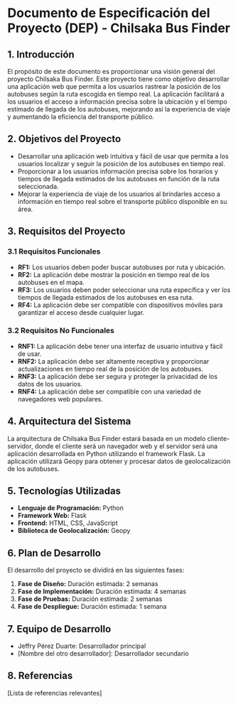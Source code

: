 

# Documento de Especificación del Proyecto (DEP) - Chilsaka Bus Finder

## 1. Introducción

El propósito de este documento es proporcionar una visión general del proyecto Chilsaka Bus Finder. Este proyecto tiene como objetivo desarrollar una aplicación web que permita a los usuarios rastrear la posición de los autobuses según la ruta escogida en tiempo real. La aplicación facilitará a los usuarios el acceso a información precisa sobre la ubicación y el tiempo estimado de llegada de los autobuses, mejorando así la experiencia de viaje y aumentando la eficiencia del transporte público.

## 2. Objetivos del Proyecto

- Desarrollar una aplicación web intuitiva y fácil de usar que permita a los usuarios localizar y seguir la posición de los autobuses en tiempo real.
- Proporcionar a los usuarios información precisa sobre los horarios y tiempos de llegada estimados de los autobuses en función de la ruta seleccionada.
- Mejorar la experiencia de viaje de los usuarios al brindarles acceso a información en tiempo real sobre el transporte público disponible en su área.

## 3. Requisitos del Proyecto

### 3.1 Requisitos Funcionales

- **RF1:** Los usuarios deben poder buscar autobuses por ruta y ubicación.
- **RF2:** La aplicación debe mostrar la posición en tiempo real de los autobuses en el mapa.
- **RF3:** Los usuarios deben poder seleccionar una ruta específica y ver los tiempos de llegada estimados de los autobuses en esa ruta.
- **RF4:** La aplicación debe ser compatible con dispositivos móviles para garantizar el acceso desde cualquier lugar.

### 3.2 Requisitos No Funcionales

- **RNF1:** La aplicación debe tener una interfaz de usuario intuitiva y fácil de usar.
- **RNF2:** La aplicación debe ser altamente receptiva y proporcionar actualizaciones en tiempo real de la posición de los autobuses.
- **RNF3:** La aplicación debe ser segura y proteger la privacidad de los datos de los usuarios.
- **RNF4:** La aplicación debe ser compatible con una variedad de navegadores web populares.

## 4. Arquitectura del Sistema

La arquitectura de Chilsaka Bus Finder estará basada en un modelo cliente-servidor, donde el cliente será un navegador web y el servidor será una aplicación desarrollada en Python utilizando el framework Flask. La aplicación utilizará Geopy para obtener y procesar datos de geolocalización de los autobuses.

## 5. Tecnologías Utilizadas

- **Lenguaje de Programación:** Python
- **Framework Web:** Flask
- **Frontend:** HTML, CSS, JavaScript
- **Biblioteca de Geolocalización:** Geopy

## 6. Plan de Desarrollo

El desarrollo del proyecto se dividirá en las siguientes fases:

1. **Fase de Diseño:** Duración estimada: 2 semanas
2. **Fase de Implementación:** Duración estimada: 4 semanas
3. **Fase de Pruebas:** Duración estimada: 2 semanas
4. **Fase de Despliegue:** Duración estimada: 1 semana

## 7. Equipo de Desarrollo

- Jeffry Pérez Duarte: Desarrollador principal
- [Nombre del otro desarrollador]: Desarrollador secundario

## 8. Referencias

[Lista de referencias relevantes]
